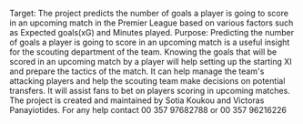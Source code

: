 Target:
The project predicts the number of goals a player is going to score in an upcoming match in the Premier League based on various factors such as Expected goals(xG) and Minutes played. 
Purpose:
Predicting the number of goals a player is going to score in an upcoming match is a useful insight for the scouting department of the team. 
Knowing the goals that will be scored in an upcoming match by a player will help setting up the starting XI and prepare the tactics of the match. 
It can help manage the team's attacking players and help the scouting team make decisions on potential transfers.
It will assist fans to bet on players scoring in upcoming matches.
The project is created and maintained by Sotia Koukou and Victoras Panayiotides. For any help contact 00 357 97682788 or 00 357 96216226
 
